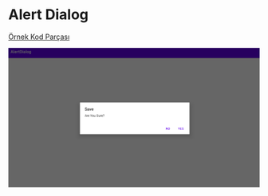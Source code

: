 # Alert Dialog

[Örnek Kod Parçası](https://github.com/zumrudu-anka/android-studio-studies/blob/master/AlertDialog/app/src/main/java/com/zumruduanka/alertdialog/MainActivity.java)

![StoringData Screen View](https://github.com/zumrudu-anka/AndroidStudioStudies/blob/master/Presentations/AlertDialog.png)